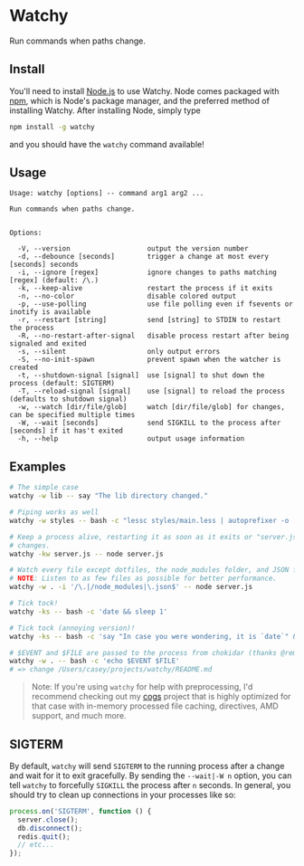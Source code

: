 # Watchy

Run commands when paths change.

## Install

You'll need to install [Node.js](http://nodejs.org) to use Watchy. Node comes
packaged with [npm](https://www.npmjs.org), which is Node's package manager, and
the preferred method of installing Watchy. After installing Node, simply type

```bash
npm install -g watchy
```

and you should have the `watchy` command available!

## Usage

```
Usage: watchy [options] -- command arg1 arg2 ...

Run commands when paths change.


Options:

  -V, --version                   output the version number
  -d, --debounce [seconds]        trigger a change at most every [seconds] seconds
  -i, --ignore [regex]            ignore changes to paths matching [regex] (default: /\.)
  -k, --keep-alive                restart the process if it exits
  -n, --no-color                  disable colored output
  -p, --use-polling               use file polling even if fsevents or inotify is available
  -r, --restart [string]          send [string] to STDIN to restart the process
  -R, --no-restart-after-signal   disable process restart after being signaled and exited
  -s, --silent                    only output errors
  -S, --no-init-spawn             prevent spawn when the watcher is created
  -t, --shutdown-signal [signal]  use [signal] to shut down the process (default: SIGTERM)
  -T, --reload-signal [signal]    use [signal] to reload the process (defaults to shutdown signal)
  -w, --watch [dir/file/glob]     watch [dir/file/glob] for changes, can be specified multiple times
  -W, --wait [seconds]            send SIGKILL to the process after [seconds] if it has't exited
  -h, --help                      output usage information
```

## Examples

```bash
# The simple case
watchy -w lib -- say "The lib directory changed."

# Piping works as well
watchy -w styles -- bash -c "lessc styles/main.less | autoprefixer -o .tmp/styles/main.css"

# Keep a process alive, restarting it as soon as it exits or "server.js"
# changes.
watchy -kw server.js -- node server.js

# Watch every file except dotfiles, the node_modules folder, and JSON files.
# NOTE: Listen to as few files as possible for better performance.
watchy -w . -i '/\.|/node_modules|\.json$' -- node server.js

# Tick tock!
watchy -ks -- bash -c 'date && sleep 1'

# Tick tock (annoying version)!
watchy -ks -- bash -c 'say "In case you were wondering, it is `date`" && sleep 5'

# $EVENT and $FILE are passed to the process from chokidar (thanks @remy).
watchy -w . -- bash -c 'echo $EVENT $FILE'
# => change /Users/casey/projects/watchy/README.md
```

> Note: If you're using `watchy` for help with preprocessing, I'd recommend
> checking out my [cogs](https://github.com/caseywebdev/cogs) project that is
> highly optimized for that case with in-memory processed file caching,
> directives, AMD support, and much more.

## SIGTERM

By default, `watchy` will send `SIGTERM` to the running process after a change
and wait for it to exit gracefully. By sending the `--wait|-W n` option, you can
tell `watchy` to forcefully `SIGKILL` the process after `n` seconds. In general,
you should try to clean up connections in your processes like so:

```js
process.on('SIGTERM', function () {
  server.close();
  db.disconnect();
  redis.quit();
  // etc...
});
```
